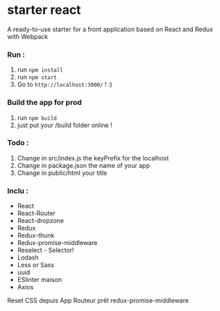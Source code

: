# starter react
A ready-to-use starter for a front application based on React and Redux with Webpack

### Run :
1. run `npm install`
2. run `npm start`
3. Go to `http://localhost:3000/` ! :)

### Build the app for prod
1. run `npm build`
2. just put your /build folder online !

### Todo :
1.  Change in src/index.js the keyPrefix for the localhost
2.  Change in package.json the name of your app
3.  Change in public/html your title

### Inclu :
* React
* React-Router
* React-dropzone
* Redux
* Redux-thunk
* Redux-promise-middleware
* Reselect - Selector!
* Lodash
* Less or Sass
* uuid
* ESlinter maison
* Axios

Reset CSS depuis App
Routeur prêt
redux-promise-middleware
